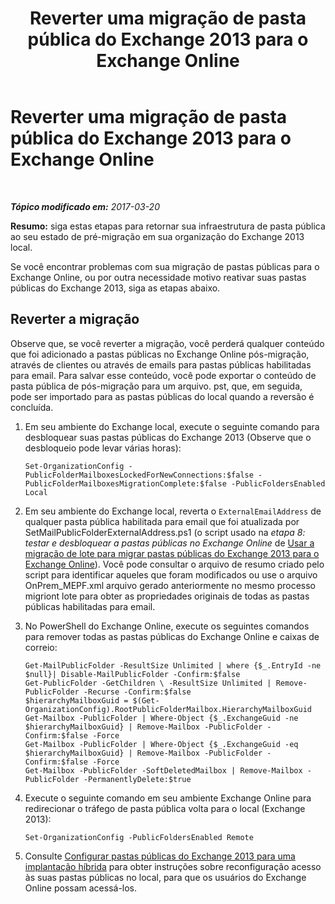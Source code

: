 ﻿---
title: 'Reverter uma migração de pasta pública do Exchange 2013 para o Exchange Online'
TOCTitle: Reverter uma migração de pasta pública do Exchange 2013 para o Exchange Online
ms:assetid: bcd54aa0-aa45-4c68-b504-1475842d4b96
ms:mtpsurl: https://technet.microsoft.com/pt-br/library/Mt798259(v=EXCHG.150)
ms:contentKeyID: 74432747
ms.date: 05/22/2018
mtps_version: v=EXCHG.150
ms.translationtype: MT
---

# Reverter uma migração de pasta pública do Exchange 2013 para o Exchange Online

 

_**Tópico modificado em:** 2017-03-20_

**Resumo:**  siga estas etapas para retornar sua infraestrutura de pasta pública ao seu estado de pré-migração em sua organização do Exchange 2013 local.

Se você encontrar problemas com sua migração de pastas públicas para o Exchange Online, ou por outra necessidade motivo reativar suas pastas públicas do Exchange 2013, siga as etapas abaixo.

## Reverter a migração

Observe que, se você reverter a migração, você perderá qualquer conteúdo que foi adicionado a pastas públicas no Exchange Online pós-migração, através de clientes ou através de emails para pastas públicas habilitadas para email. Para salvar esse conteúdo, você pode exportar o conteúdo de pasta pública de pós-migração para um arquivo. pst, que, em seguida, pode ser importado para as pastas públicas do local quando a reversão é concluída.

1.  Em seu ambiente do Exchange local, execute o seguinte comando para desbloquear suas pastas públicas do Exchange 2013 (Observe que o desbloqueio pode levar várias horas):
    
        Set-OrganizationConfig -PublicFolderMailboxesLockedForNewConnections:$false -PublicFolderMailboxesMigrationComplete:$false -PublicFoldersEnabled Local 

2.  Em seu ambiente do Exchange local, reverta o `ExternalEmailAddress` de qualquer pasta pública habilitada para email que foi atualizada por SetMailPublicFolderExternalAddress.ps1 (o script usado na *etapa 8: testar e desbloquear a pastas públicas no Exchange Online* de [Usar a migração de lote para migrar pastas públicas do Exchange 2013 para o Exchange Online](use-batch-migration-to-migrate-exchange-2013-public-folders-to-exchange-online-exchange-online-help.md)). Você pode consultar o arquivo de resumo criado pelo script para identificar aqueles que foram modificados ou use o arquivo OnPrem\_MEPF.xml arquivo gerado anteriormente no mesmo processo migriont lote para obter as propriedades originais de todas as pastas públicas habilitadas para email.

3.  No PowerShell do Exchange Online, execute os seguintes comandos para remover todas as pastas públicas do Exchange Online e caixas de correio:
    
        Get-MailPublicFolder -ResultSize Unlimited | where {$_.EntryId -ne $null}| Disable-MailPublicFolder -Confirm:$false 
        Get-PublicFolder -GetChildren \ -ResultSize Unlimited | Remove-PublicFolder -Recurse -Confirm:$false
        $hierarchyMailboxGuid = $(Get-OrganizationConfig).RootPublicFolderMailbox.HierarchyMailboxGuid
        Get-Mailbox -PublicFolder | Where-Object {$_.ExchangeGuid -ne $hierarchyMailboxGuid} | Remove-Mailbox -PublicFolder -Confirm:$false -Force
        Get-Mailbox -PublicFolder | Where-Object {$_.ExchangeGuid -eq $hierarchyMailboxGuid} | Remove-Mailbox -PublicFolder -Confirm:$false -Force
        Get-Mailbox -PublicFolder -SoftDeletedMailbox | Remove-Mailbox -PublicFolder -PermanentlyDelete:$true

4.  Execute o seguinte comando em seu ambiente Exchange Online para redirecionar o tráfego de pasta pública volta para o local (Exchange 2013):
    
        Set-OrganizationConfig -PublicFoldersEnabled Remote

5.  Consulte [Configurar pastas públicas do Exchange 2013 para uma implantação híbrida](configure-exchange-2013-public-folders-for-a-hybrid-deployment-exchange-2013-help.md) para obter instruções sobre reconfiguração acesso às suas pastas públicas no local, para que os usuários do Exchange Online possam acessá-los.

